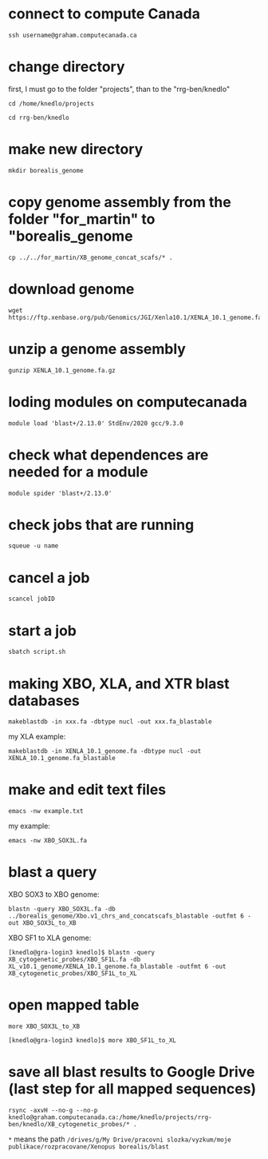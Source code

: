 # connect to compute Canada
```
ssh username@graham.computecanada.ca
```
# change directory

first, I must go to the folder "projects", than to the "rrg-ben/knedlo"
```
cd /home/knedlo/projects
```
```
cd rrg-ben/knedlo
```
# make new directory
```
mkdir borealis_genome
```
# copy genome assembly from the folder "for_martin" to "borealis_genome
```
cp ../../for_martin/XB_genome_concat_scafs/* .
```
# download genome
```
wget https://ftp.xenbase.org/pub/Genomics/JGI/Xenla10.1/XENLA_10.1_genome.fa.gz
```
# unzip a genome assembly 
```
gunzip XENLA_10.1_genome.fa.gz
```
# loding modules on computecanada
```
module load 'blast+/2.13.0' StdEnv/2020 gcc/9.3.0
```

# check what dependences are needed for a module
```
module spider 'blast+/2.13.0'
```

# check jobs that are running
```
squeue -u name
```
# cancel a job
```
scancel jobID
```
# start a job
```
sbatch script.sh
```
# making XBO, XLA, and XTR blast databases
```
makeblastdb -in xxx.fa -dbtype nucl -out xxx.fa_blastable
```
my XLA example:
```
makeblastdb -in XENLA_10.1_genome.fa -dbtype nucl -out XENLA_10.1_genome.fa_blastable
```
# make and edit text files
```
emacs -nw example.txt
```
my example:
```
emacs -nw XBO_SOX3L.fa
```
# blast a query
XBO SOX3 to XBO genome:
```
blastn -query XBO_SOX3L.fa -db ../borealis_genome/Xbo.v1_chrs_and_concatscafs_blastable -outfmt 6 -out XBO_SOX3L_to_XB
```
XBO SF1 to XLA genome:
```
[knedlo@gra-login3 knedlo]$ blastn -query XB_cytogenetic_probes/XBO_SF1L.fa -db XL_v10.1_genome/XENLA_10.1_genome.fa_blastable -outfmt 6 -out XB_cytogenetic_probes/XBO_SF1L_to_XL
```
# open mapped table
```
more XBO_SOX3L_to_XB
```
```
[knedlo@gra-login3 knedlo]$ more XBO_SF1L_to_XL
```
# save all blast results to Google Drive (last step for all mapped sequences)
```
rsync -axvH --no-g --no-p knedlo@graham.computecanada.ca:/home/knedlo/projects/rrg-ben/knedlo/XB_cytogenetic_probes/* .
```
```*``` means the path ```/drives/g/My Drive/pracovni slozka/vyzkum/moje publikace/rozpracovane/Xenopus borealis/blast```
